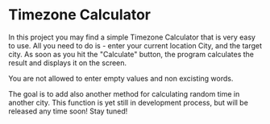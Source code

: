 # Timezone Calculator

In this project you may find a simple Timezone Calculator that is very easy to use.
All you need to do is - enter your current location City, and the target city.
As soon as you hit the "Calculate" button, the program calculates the result and displays it on the screen.

You are not allowed to enter empty values and non excisting words.

The goal is to add also another method for calculating random time in another city.
This function is yet still in development process, but will be released any time soon! 
Stay tuned!



